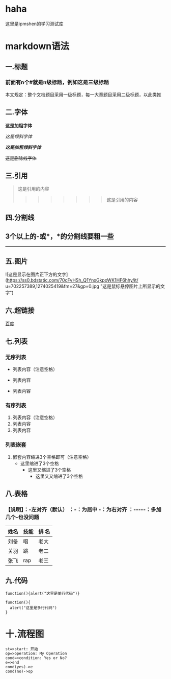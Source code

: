 # haha
这里是ipmshen的学习测试库

# markdown语法
## 一.标题
### 前面有n个#就是n级标题，例如这是三级标题
本文规定：整个文档题目采用一级标题，每一大章题目采用二级标题，以此类推

## 二.字体
**这是加粗字体**

*这是倾斜字体*

***这是加粗倾斜字体***

~~这是删除线字体~~

## 三.引用
>这是引用的内容
>>>>>>>>这是引用的内容

## 四.分割线
3个以上的-或*，*的分割线要粗一些
---
***

## 五.图片
![这是显示在图片正下方的文字](https://ss0.bdstatic.com/70cFvHSh_Q1YnxGkpoWK1HF6hhy/it/
u=702257389,1274025419&fm=27&gp=0.jpg "这是鼠标悬停图片上所显示的文字")

## 六.超链接
[百度](http://www.baidu.com)

## 七.列表
### 无序列表
+ 列表内容（注意空格）
- 列表内容
* 列表内容

### 有序列表
1. 列表内容（注意空格）
2. 列表内容
3. 列表内容

### 列表嵌套
1. 嵌套内容缩进3个空格即可（注意空格）
   + 这里缩进了3个空格
      + 这里又缩进了3个空格
         + 这里又又缩进了3个空格
      
## 八.表格
### 【说明】：-左对齐（默认）  ：-：为居中  -：为右对齐  ：-----：多加几个-也没问题
|姓名   |   技能|  排  名  |
|---|---|---|
|刘备|唱|老大|
|关羽|跳|老二|
|张飞|rap|老三|

## 九.代码
`function(){alert("这里是单行代码")}`

```
function(){
  alert("这里是多行代码")
}
```

# 十.流程图
```flow
st=>start: 开始
op=>operation: My Operation
cond=>condition: Yes or No?
e=>end
cond(yes)->e
cond(no)->op
```


